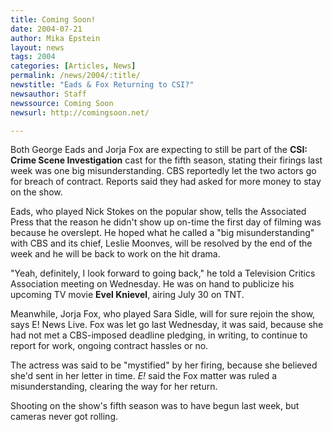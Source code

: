 ```yaml
---
title: Coming Soon!
date: 2004-07-21
author: Mika Epstein
layout: news
tags: 2004
categories: [Articles, News]
permalink: /news/2004/:title/
newstitle: "Eads & Fox Returning to CSI?"
newsauthor: Staff  
newssource: Coming Soon  
newsurl: http://comingsoon.net/  

---
```


Both George Eads and Jorja Fox are expecting to still be part of the **CSI: Crime Scene Investigation** cast for the fifth season, stating their firings last week was one big misunderstanding. CBS reportedly let the two actors go for breach of contract. Reports said they had asked for more money to stay on the show.

Eads, who played Nick Stokes on the popular show, tells the Associated Press that the reason he didn't show up on-time the first day of filming was because he overslept. He hoped what he called a "big misunderstanding" with CBS and its chief, Leslie Moonves, will be resolved by the end of the week and he will be back to work on the hit drama.

"Yeah, definitely, I look forward to going back," he told a Television Critics Association meeting on Wednesday. He was on hand to publicize his upcoming TV movie **Evel Knievel**, airing July 30 on TNT.

Meanwhile, Jorja Fox, who played Sara Sidle, will for sure rejoin the show, says E! News Live. Fox was let go last Wednesday, it was said, because she had not met a CBS-imposed deadline pledging, in writing, to continue to report for work, ongoing contract hassles or no.

The actress was said to be "mystified" by her firing, because she believed she'd sent in her letter in time. *E!* said the Fox matter was ruled a misunderstanding, clearing the way for her return. 

Shooting on the show's fifth season was to have begun last week, but cameras never got rolling.

